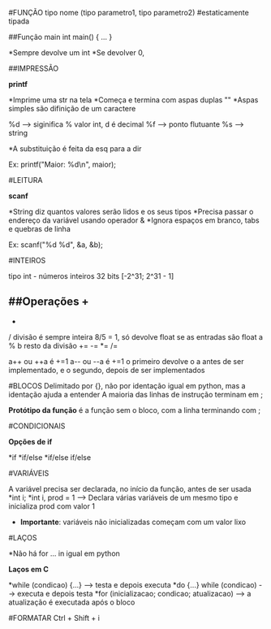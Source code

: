 #FUNÇÃO 
tipo nome (tipo parametro1, tipo parametro2)    #estaticamente tipada

##Função main
int main() {
    ...
}

*Sempre devolve um int
*Se devolver 0, 

##IMPRESSÃO

**printf**

*Imprime uma str na tela 
*Começa e termina com aspas duplas ""
*Aspas simples são difinição de um caractere

%d --> siginifica % valor int, d é decimal
%f --> ponto flutuante
%s --> string 

*A substituição é feita da esq para a dir

Ex: printf("Maior: %d\n", maior);

#LEITURA

**scanf**

*String diz quantos valores serão lidos e os seus tipos 
*Precisa passar o endereço da variável usando operador &
*Ignora espaços em branco, tabs e quebras de linha

Ex: scanf("%d %d", &a, &b);

#INTEIROS

tipo int - números inteiros 32 bits [-2^31; 2^31 - 1]

##Operações
+
-
*
/ divisão é sempre inteira 8/5 = 1, só devolve float se as entradas são float
a % b resto da divisão
+=
-=
*=
/=

a++ ou ++a é +=1
a-- ou --a é +=1
o primeiro devolve o a antes de ser implementado, e o segundo, depois de ser implementados

#BLOCOS
Delimitado por {}, não por identação igual em python, mas a identação ajuda a entender 
A maioria das linhas de instrução terminam em ;

**Protótipo da função** é a função sem o bloco, com a linha terminando com ;

#CONDICIONAIS

**Opções de if**

*if 
*if/else
*if/else if/else

#VARIÁVEIS

A variável precisa ser declarada, no início da função, antes de ser usada
*int i; 
*int i, prod = 1 --> Declara várias variáveis de um mesmo tipo e inicializa prod com valor 1

* **Importante**: variáveis não inicializadas começam com um valor lixo

#LAÇOS

*Não há for ... in igual em python

**Laços em C**

*while (condicao) {...} --> testa e depois executa
*do {...} while (condicao) --> executa e depois testa
*for (inicializacao; condicao; atualizacao) --> a atualização é executada após o bloco


#FORMATAR
Ctrl + Shift + i
